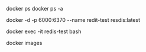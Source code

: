 
docker ps
docker ps -a

docker -d -p 6000:6370 --name redit-test resdis:latest

docker exec -it redis-test bash 

docker images 

